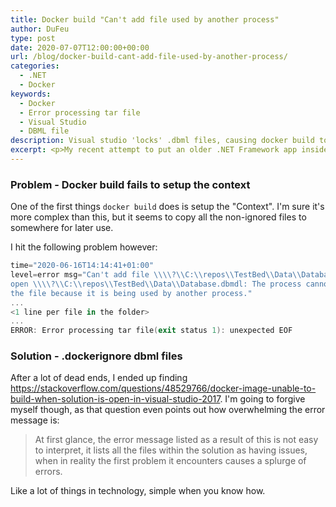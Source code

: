 ```yaml
---
title: Docker build "Can't add file used by another process"
author: DuFeu
type: post
date: 2020-07-07T12:00:00+00:00
url: /blog/docker-build-cant-add-file-used-by-another-process/
categories:
  - .NET
  - Docker
keywords:
  - Docker
  - Error processing tar file
  - Visual Studio
  - DBML file
description: Visual studio 'locks' .dbml files, causing docker build to fail with 'can't add file used by another process'
excerpt: <p>My recent attempt to put an older .NET Framework app inside a container also hit another snag. Embarassingly for me, if I'd read the actual error it would've been a quick fix. Unfortunately I got caught up with a previous docker vs anti-virus issue and went down a rabbit hole I hope others can avoid.</p><p>In my case it was Visual Studio locking a ".dbml" file of a database project. If you get a error with "can't add file...The process cannot access the file because it us being used by another process", save yourself sometime and read the first part of the error.</p>
---
```


### Problem - Docker build fails to setup the context

One of the first things `docker build` does is setup the "Context". I'm sure it's more complex than this, but it seems to copy all the non-ignored files to somewhere for later use.

I hit the following problem however:

```powershell
time="2020-06-16T14:14:41+01:00"
level=error msg="Can't add file \\\\?\\C:\\repos\\TestBed\\Data\\Database.dbmdl to tar:
open \\\\?\\C:\\repos\\TestBed\\Data\\Database.dbmdl: The process cannot access
the file because it is being used by another process."
...
<1 line per file in the folder>
...
ERROR: Error processing tar file(exit status 1): unexpected EOF
```

### Solution - .dockerignore dbml files

After a lot of dead ends, I ended up finding <https://stackoverflow.com/questions/48529766/docker-image-unable-to-build-when-solution-is-open-in-visual-studio-2017>. I'm going to forgive myself though, as that question even points out how overwhelming the error message is:

> At first glance, the error message listed as a result of this is not easy to interpret, it lists all the files within the solution as having issues, when in reality the first problem it encounters causes a splurge of errors.

Like a lot of things in technology, simple when you know how.

